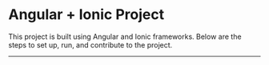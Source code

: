 
# Angular + Ionic Project

This project is built using Angular and Ionic frameworks. Below are the steps to set up, run, and contribute to the project.

---
